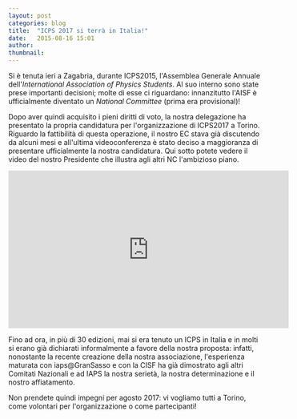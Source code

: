 ```yaml
---
layout: post
categories: blog
title:  "ICPS 2017 si terrà in Italia!"
date:   2015-08-16 15:01
author:
thumbnail: 
---
```


Si è tenuta ieri a Zagabria, durante ICPS2015, l'Assemblea Generale Annuale dell'_International Association of Physics Students_. Al suo interno sono state prese importanti decisioni; molte di esse ci riguardano: innanzitutto l'AISF è ufficialmente diventato un _National Committee_ (prima era provisional)!

Dopo aver quindi acquisito i pieni diritti di voto, la nostra delegazione ha presentato la propria candidatura per l'organizzazione di ICPS2017 a Torino. Riguardo la fattibilità di questa operazione, il nostro EC stava già discutendo da alcuni mesi e all'ultima videoconferenza è stato deciso a maggioranza di presentare ufficialmente la nostra candidatura. Qui sotto potete vedere il video del nostro Presidente che illustra agli altri NC l'ambizioso piano.

<iframe width="560" height="315" src="https://www.youtube.com/embed/VJXggaynXbw" frameborder="0" allowfullscreen></iframe>

Fino ad ora, in più di 30 edizioni, mai si era tenuto un ICPS in Italia e in molti si erano già dichiarati informalmente a favore della nostra proposta: infatti, nonostante la recente creazione della nostra associazione, l'esperienza maturata con iaps@GranSasso e con la CISF ha già dimostrato agli altri Comitati Nazionali e ad IAPS la nostra serietà, la nostra determinazione e il nostro affiatamento.

Non prendete quindi impegni per agosto 2017: vi vogliamo tutti a Torino, come volontari per l'organizzazione o come partecipanti!
